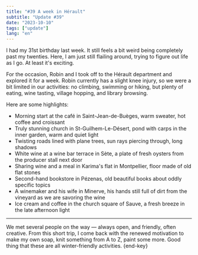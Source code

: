 ```yaml
---
title: "#39 A week in Hérault"
subtitle: "Update #39"
date: "2023-10-10"
tags: ["update"]
lang: "en"
---
```


I had my 31st birthday last week. It still feels a bit weird being completely past my twenties. Here, I am just still flailing around, trying to figure out life as I go. At least it's exciting.

For the occasion, Robin and I took off to the Hérault department and explored it for a week. Robin currently has a slight knee injury, so we were a bit limited in our activities: no climbing, swimming or hiking, but plenty of eating, wine tasting, village hopping, and library browsing.

Here are some highlights:

- Morning start at the café in Saint-Jean-de-Buèges, warm sweater, hot coffee and croissant
- Truly stunning church in St-Guilhem-Le-Désert, pond with carps in the inner garden, warm and quiet light
- Twisting roads lined with plane trees, sun rays piercing through, long shadows
- White wine at a wine bar terrace in Sète, a plate of fresh oysters from the producer stall next door
- Sharing wine and a meal in Karima's flat in Montpellier, floor made of old flat stones
- Second-hand bookstore in Pézenas, old beautiful books about oddly specific topics
- A winemaker and his wife in Minerve, his hands still full of dirt from the vineyard as we are savoring the wine
- Ice cream and coffee in the church square of Sauve, a fresh breeze in the late afternoon light

---

We met several people on the way — always open, and friendly, often creative. From this short trip, I come back with the renewed motivation to make my own soap, knit something from A to Z, paint some more. Good thing that these are all winter-friendly activities. {end-key}
